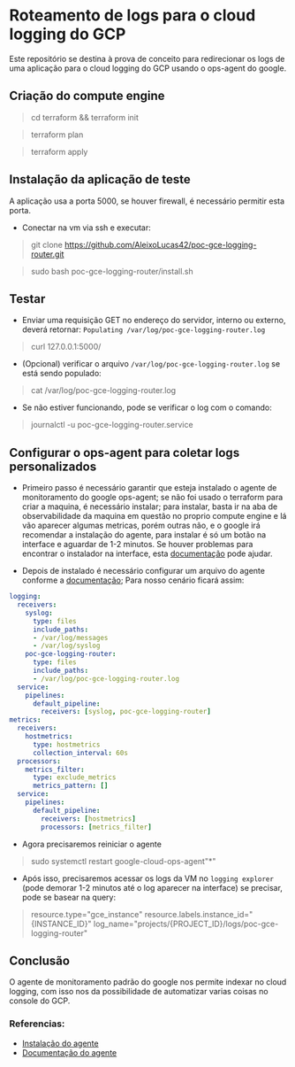 # Roteamento de logs para o cloud logging do GCP
Este repositório se destina à prova de conceito para redirecionar
os logs de uma aplicação para o cloud logging do GCP usando o ops-agent do google.


## Criação do compute engine
> cd terraform && terraform init

> terraform plan

> terraform apply

## Instalação da aplicação de teste
A aplicação usa a porta 5000, se houver firewall, é necessário permitir esta porta.

- Conectar na vm via ssh e executar:
> git clone https://github.com/AleixoLucas42/poc-gce-logging-router.git

> sudo bash poc-gce-logging-router/install.sh

## Testar
- Enviar uma requisição GET no endereço do servidor, interno ou externo, deverá retornar: `Populating /var/log/poc-gce-logging-router.log`
> curl 127.0.0.1:5000/
- (Opcional) verificar o arquivo `/var/log/poc-gce-logging-router.log` se está sendo populado:
> cat /var/log/poc-gce-logging-router.log
- Se não estiver funcionando, pode se verificar o log com o comando:
> journalctl -u poc-gce-logging-router.service

## Configurar o ops-agent para coletar logs personalizados
- Primeiro passo é necessário garantir que esteja instalado o agente de monitoramento do google ops-agent; se não foi usado o terraform para criar a maquina,
é necessário instalar; para instalar, basta ir na aba de observabilidade da maquina em questão no proprio compute engine e lá vão aparecer algumas metricas,
porém outras não, e o google irá recomendar a instalação do agente, para instalar é só um botão na interface e aguardar de 1-2 minutos. Se houver problemas para encontrar o instalador na interface, esta [documentação](https://cloud.google.com/monitoring/agent/ops-agent/install-index) pode ajudar.

- Depois de instalado é necessário configurar um arquivo do agente conforme a [documentação](https://cloud.google.com/logging/docs/agent/ops-agent/configuration?hl=pt-br);
Para nosso cenário ficará assim:
```yaml
logging:
  receivers:
    syslog:
      type: files
      include_paths:
      - /var/log/messages
      - /var/log/syslog
    poc-gce-logging-router:
      type: files
      include_paths:
      - /var/log/poc-gce-logging-router.log
  service:
    pipelines:
      default_pipeline:
        receivers: [syslog, poc-gce-logging-router]
metrics:
  receivers:
    hostmetrics:
      type: hostmetrics
      collection_interval: 60s
  processors:
    metrics_filter:
      type: exclude_metrics
      metrics_pattern: []
  service:
    pipelines:
      default_pipeline:
        receivers: [hostmetrics]
        processors: [metrics_filter]
```

- Agora precisaremos reiniciar o agente
>  sudo systemctl restart google-cloud-ops-agent"*"

- Após isso, precisaremos acessar os logs da VM no `logging explorer` (pode demorar 1-2 minutos até o log aparecer na interface) se precisar, pode se basear na query:
> resource.type="gce_instance" resource.labels.instance_id="{INSTANCE_ID}" log_name="projects/{PROJECT_ID}/logs/poc-gce-logging-router"

## Conclusão
O agente de monitoramento padrão do google nos permite indexar no cloud logging, com isso nos da possibilidade de automatizar varias coisas no console do GCP.

### Referencias:
- [Instalação do agente](https://cloud.google.com/monitoring/agent/ops-agent/install-index)
- [Documentação do agente](https://cloud.google.com/logging/docs/agent/ops-agent/configuration?hl=pt-br#logging-receivers)
